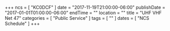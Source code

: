 +++
ncs = [ "KC0DCF" ]
date = "2017-11-19T21:00:00-06:00"
publishDate = "2017-01-01T01:00:00-06:00"
endTime = ""
location = ""
title = "UHF VHF Net 47"
categories = [ "Public Service" ]
tags = [ "" ]
dates = [ "NCS Schedule" ]
+++

